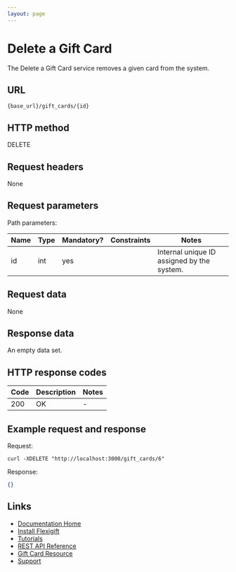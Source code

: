 ```yaml
---
layout: page
---
```


# Delete a Gift Card

The Delete a Gift Card service removes a given card from the system.

## URL

```shell
{base_url}/gift_cards/{id}
```

## HTTP method

DELETE

## Request headers

None

## Request parameters

Path parameters:

| Name          | Type          | Mandatory? | Constraints     | Notes |
| ------------- | ------------- | ---        | ---             | ---   |
| id            | int           | yes        |                 | Internal unique ID assigned by the system. |

## Request data

None

## Response data

An empty data set.

## HTTP response codes

| Code          | Description   | Notes |
| ------------- | ------------- | ---   |
| 200           | OK            | -     |

## Example request and response

Request:

```shell
curl -XDELETE "http://localhost:3000/gift_cards/6"
```

Response:

```json
{}
```

## Links

* [Documentation Home](../../index.md)
* [Install Flexigift](../../setup.md)
* [Tutorials](../../tutorials/index.md)
* [REST API Reference](../index.md)
* [Gift Card Resource](index.md)
* [Support](mailto:support@example.com)